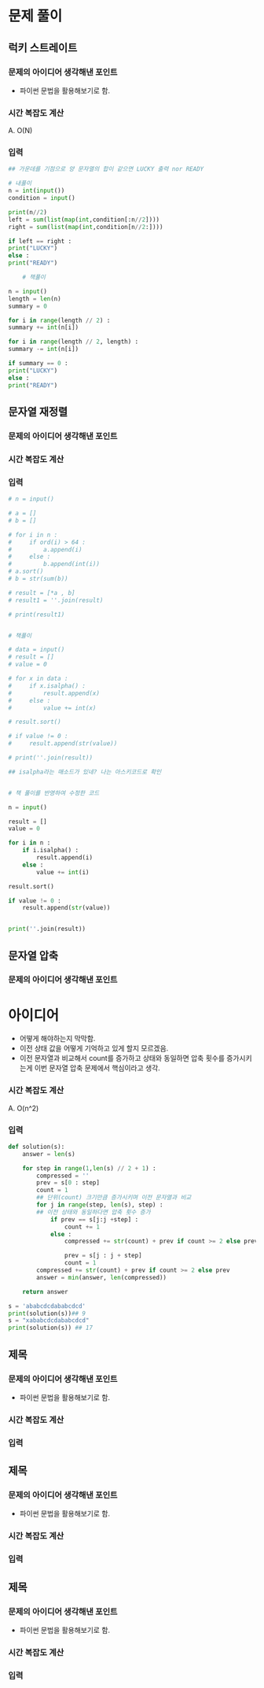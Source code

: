 # 문제 풀이

## 럭키 스트레이트

### 문제의 아이디어 생각해낸 포인트

- 파이썬 문법을 활용해보기로 함.

### 시간 복잡도 계산

A. O(N)

### 입력

```py
## 가운데를 기점으로 양 문자열의 합이 같으면 LUCKY 출력 nor READY

# 내풀이
n = int(input())
condition = input()

print(n//2)
left = sum(list(map(int,condition[:n//2])))
right = sum(list(map(int,condition[n//2:])))

if left == right :
print("LUCKY")
else :
print("READY")

    # 책풀이

n = input()
length = len(n)
summary = 0

for i in range(length // 2) :
summary += int(n[i])

for i in range(length // 2, length) :
summary -= int(n[i])

if summary == 0 :
print("LUCKY")
else :
print("READY")
```

## 문자열 재정렬

### 문제의 아이디어 생각해낸 포인트

### 시간 복잡도 계산

### 입력

```py
# n = input()

# a = []
# b = []

# for i in n :
#     if ord(i) > 64 :
#         a.append(i)
#     else :
#         b.append(int(i))
# a.sort()
# b = str(sum(b))

# result = [*a , b]
# result1 = ''.join(result)

# print(result1)


# 책풀이

# data = input()
# result = []
# value = 0

# for x in data :
#     if x.isalpha() :
#         result.append(x)
#     else :
#         value += int(x)

# result.sort()

# if value != 0 :
#     result.append(str(value))

# print(''.join(result))

## isalpha라는 매소드가 있네? 나는 아스키코드로 확인


# 책 풀이를 반영하여 수정한 코드

n = input()

result = []
value = 0

for i in n :
    if i.isalpha() :
        result.append(i)
    else :
        value += int(i)

result.sort()

if value != 0 :
    result.append(str(value))


print(''.join(result))
```

## 문자열 압축

### 문제의 아이디어 생각해낸 포인트

# 아이디어

- 어떻게 해야하는지 막막함.
- 이전 상태 값을 어떻게 기억하고 있게 할지 모르겠음.
- 이전 문자열과 비교해서 count를 증가하고 상태와 동일하면 압축 횟수를 증가시키는게 이번 문자열 압축 문제에서 핵심이라고 생각.

### 시간 복잡도 계산

A. O(n^2)

### 입력

```py
def solution(s):
    answer = len(s)

    for step in range(1,len(s) // 2 + 1) :
        compressed = ''
        prev = s[0 : step]
        count = 1
        ## 단위(count) 크기만큼 증가시키며 이전 문자열과 비교
        for j in range(step, len(s), step) :
        ## 이전 상태와 동일하다면 압축 횟수 증가
            if prev == s[j:j +step] :
                count += 1
            else :
                compressed += str(count) + prev if count >= 2 else prev

                prev = s[j : j + step]
                count = 1
        compressed += str(count) + prev if count >= 2 else prev
        answer = min(answer, len(compressed))

    return answer

s = 'ababcdcdababcdcd'
print(solution(s))## 9
s = "xababcdcdababcdcd"
print(solution(s)) ## 17

```

## 제목

### 문제의 아이디어 생각해낸 포인트

- 파이썬 문법을 활용해보기로 함.

### 시간 복잡도 계산

### 입력

## 제목

### 문제의 아이디어 생각해낸 포인트

- 파이썬 문법을 활용해보기로 함.

### 시간 복잡도 계산

### 입력

## 제목

### 문제의 아이디어 생각해낸 포인트

- 파이썬 문법을 활용해보기로 함.

### 시간 복잡도 계산

### 입력
